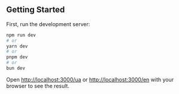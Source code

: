 ## Getting Started

First, run the development server:

```bash
npm run dev
# or
yarn dev
# or
pnpm dev
# or
bun dev
```

Open [http://localhost:3000/ua](http://localhost:3000) or [http://localhost:3000/en](http://localhost:3000) with your browser to see the result.
